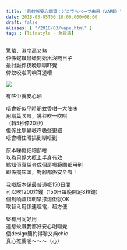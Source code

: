 ```yaml
---
title: '惹蚊族安心瞓篇：どこでもベープ未来（VAPE）'
date: 2018-03-05T00:10:00.000+08:00
draft: false
aliases: [ "/2018/03/vape.html" ]
tags : [lifestyle - 急救箱]
---
```


驚蟄，濕度高又熱  
仲係蛇蟲鼠蟻開始出沒嘅日子  
最討厭係夜晚瞓瞓吓覺  
俾蚊咬啦同响耳邊嘈  

[![](https://c1.staticflickr.com/5/4700/25741853407_9737dab968_z.jpg)](https://c1.staticflickr.com/5/4700/25741853407_9737dab968_z.jpg)

有咗佢就安心晒  
  
唔會好似平時啲蚊香咁一大陣味  
用扇葉吹風，幾秒吹一吹咁  
（轉5秒停20秒）  
但係比瞓覺嘅呼吸聲更細  
唔會嘈住晒搞到瞓唔到  
  
原本睇佢細細部咁  
以為只係大概上半身有效  
點知佢真係令成個房嘅範圍都用到  
即係擺床頭，對腳都係安全嘅！  
  
我嘅版本係最普通嘅150日間  
可以吹1200粒鐘（150日每晚開足8粒鐘）  
個制响盒頂朝早㩒熄佢就OK  
取替え用係連埋電，超方便  
  
堅有用同好用  
連惹蚊嘅我都好安心咁瞓覺  
個design簡約得嚟又夠chic  
真心推薦呢～～～（心）